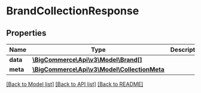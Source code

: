 # BrandCollectionResponse

## Properties
Name | Type | Description | Notes
------------ | ------------- | ------------- | -------------
**data** | [**\BigCommerce\Api\v3\Model\Brand[]**](Brand.md) |  | [optional] 
**meta** | [**\BigCommerce\Api\v3\Model\CollectionMeta**](CollectionMeta.md) |  | [optional] 

[[Back to Model list]](../README.md#documentation-for-models) [[Back to API list]](../README.md#documentation-for-api-endpoints) [[Back to README]](../README.md)


